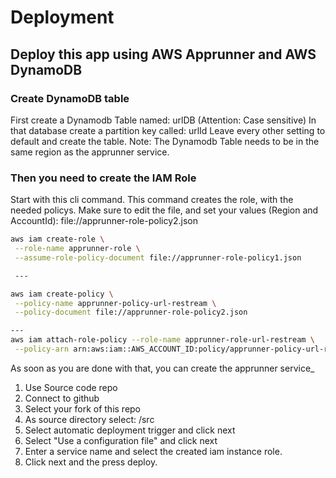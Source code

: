 # Deployment

## Deploy this app using AWS Apprunner and AWS DynamoDB

### Create DynamoDB table
First create a Dynamodb Table named: urlDB (Attention: Case sensitive)
In that database create a partition key called: urlId
Leave every other setting to default and create the table. 
Note: The Dynamodb Table needs to be in the same region as the apprunner service. 

### Then you need to create the IAM Role

Start with this cli command. This command creates the role, with the needed policys. 
Make sure to edit the file, and set your values (Region and AccountId): file://apprunner-role-policy2.json


```bash
aws iam create-role \
 --role-name apprunner-role \
 --assume-role-policy-document file://apprunner-role-policy1.json

 ---

aws iam create-policy \
 --policy-name apprunner-policy-url-restream \
 --policy-document file://apprunner-role-policy2.json

---
aws iam attach-role-policy --role-name apprunner-role-url-restream \
 --policy-arn arn:aws:iam::AWS_ACCOUNT_ID:policy/apprunner-policy-url-restream 

```

As soon as you are done with that, you can create the apprunner service_

1. Use Source code repo
2. Connect to github
3. Select your fork of this repo
4. As source directory select: /src
5. Select automatic deployment trigger and click next
6. Select "Use a configuration file" and click next
7. Enter a service name and select the created iam instance role.
8. Click next and the press deploy.

